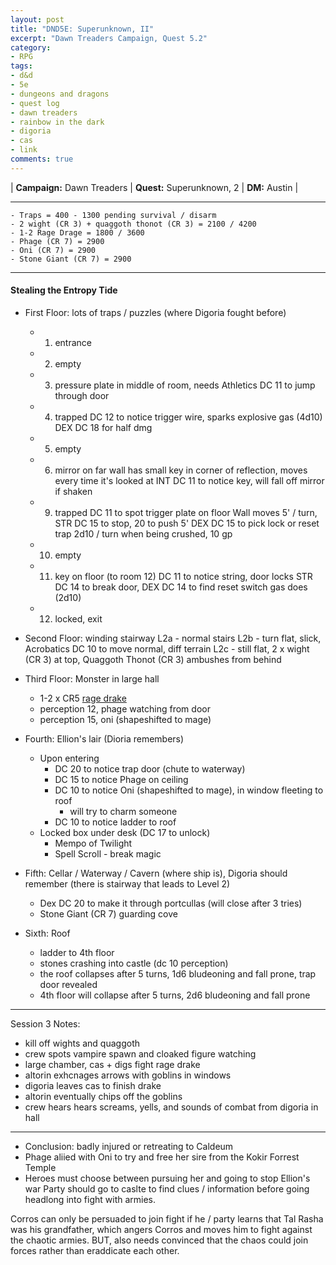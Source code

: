 ```yaml
---
layout: post
title: "DND5E: Superunknown, II"
excerpt: "Dawn Treaders Campaign, Quest 5.2"
category:
- RPG
tags:
- d&d
- 5e
- dungeons and dragons
- quest log
- dawn treaders
- rainbow in the dark
- digoria
- cas
- link
comments: true
---
```


| **Campaign:** Dawn Treaders | **Quest:** Superunknown, 2 | **DM:** Austin |

---

    - Traps = 400 - 1300 pending survival / disarm
    - 2 wight (CR 3) + quaggoth thonot (CR 3) = 2100 / 4200
    - 1-2 Rage Drage = 1800 / 3600
    - Phage (CR 7) = 2900
    - Oni (CR 7) = 2900
    - Stone Giant (CR 7) = 2900

---

#### Stealing the Entropy Tide

- First Floor: lots of traps / puzzles (where Digoria fought before)
	- 1) entrance
	- 2) empty
	- 3) pressure plate in middle of room, needs Athletics DC 11 to jump through door
	- 4) trapped
		DC 12 to notice trigger wire, sparks explosive gas
		(4d10) DEX DC 18 for half dmg
	- 5) empty
	- 6) mirror on far wall
		has small key in corner of reflection, moves every time it's looked at
		INT DC 11 to notice key, will fall off mirror if shaken
	- 9) trapped
		DC 11 to spot trigger plate on floor
		Wall moves 5' / turn, STR DC 15 to stop, 20 to push 5'
		DEX DC 15 to pick lock or reset trap
		2d10 / turn when being crushed, 10 gp
	- 10) empty
	- 11) key on floor (to room 12)
		DC 11 to notice string, door locks
		STR DC 14 to break door, DEX DC 14 to find reset switch
		gas does (2d10)
	- 12) locked, exit
		
- Second Floor:  winding stairway
	L2a - normal stairs
	L2b - turn flat, slick, Acrobatics DC 10 to move normal, diff terrain
	L2c - still flat, 2 x wight (CR 3) at top, Quaggoth Thonot (CR 3) ambushes from behind

- Third Floor:  Monster in large hall
	- 1-2 x CR5 [rage drake](https://s-media-cache-ak0.pinimg.com/736x/d7/94/1e/d7941ece84caa6e7cbe336ae05522da7.jpg)
	- perception 12, phage watching from door
	- perception 15, oni (shapeshifted to mage)

- Fourth:  Ellion's lair (Dioria remembers)
    - Upon entering
      - DC 20 to notice trap door (chute to waterway)
      - DC 15 to notice Phage on ceiling
      - DC 10 to notice Oni (shapeshifted to mage), in window fleeting to roof
        - will try to charm someone
      - DC 10 to notice ladder to roof
	- Locked box under desk (DC 17 to unlock)
	  - Mempo of Twilight
	  - Spell Scroll - break magic

- Fifth:  Cellar / Waterway / Cavern (where ship is), Digoria should remember (there is stairway that leads to Level 2)
	- Dex DC 20 to make it through portcullas (will close after 3 tries)
	- Stone Giant (CR 7) guarding cove

- Sixth: Roof
  - ladder to 4th floor
  - stones crashing into castle (dc 10 perception)
  - the roof collapses after 5 turns, 1d6 bludeoning and fall prone, trap door revealed
  - 4th floor will collapse after 5 turns, 2d6 bludeoning and fall prone

----

Session 3 Notes:

- kill off wights and quaggoth
- crew spots vampire spawn and cloaked figure watching
- large chamber, cas + digs fight rage drake
- altorin exhcnages arrows with goblins in windows
- digoria leaves cas to finish drake
- altorin eventually chips off the goblins
- crew hears hears screams, yells, and sounds of combat from digoria in hall

----

- Conclusion:  badly injured or retreating to Caldeum
- Phage aliied with Oni to try and free her sire from the Kokir Forrest Temple
- Heroes must choose between pursuing her and going to stop Ellion's war
Party should go to caslte to find clues / information before going headlong into fight with armies.

Corros can only be persuaded to join fight if he / party learns that Tal Rasha was his grandfather, which angers Corros and moves him to fight against the chaotic armies.  BUT, also needs convinced that the chaos could join forces rather than eraddicate each other.